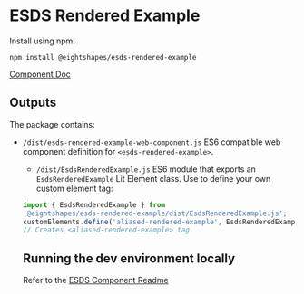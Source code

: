 # ESDS Rendered Example
Install using npm:
```
npm install @eightshapes/esds-rendered-example
```

[Component Doc](./documentation/esds-rendered-example-docs.md)

## Outputs
The package contains:
* `/dist/esds-rendered-example-web-component.js`
ES6 compatible web component definition for `<esds-rendered-example>`.

  * `/dist/EsdsRenderedExample.js`
  ES6 module that exports an `EsdsRenderedExample` Lit Element class. Use to define your own custom element tag:
  ```js
  import { EsdsRenderedExample } from
  '@eightshapes/esds-rendered-example/dist/EsdsRenderedExample.js';
  customElements.define('aliased-rendered-example', EsdsRenderedExample);
  // Creates <aliased-rendered-example> tag
    ```

    ## Running the dev environment locally
    Refer to the [ESDS Component Readme](../README.md)